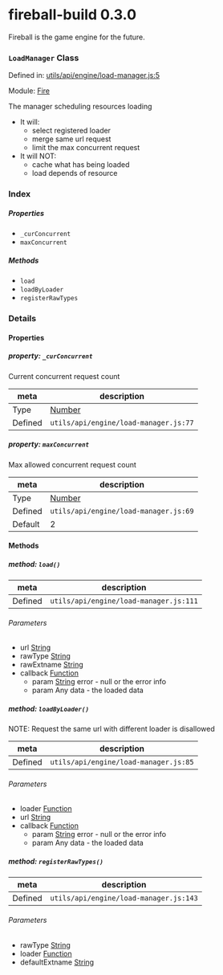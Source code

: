 
# fireball-build 0.3.0

Fireball is the game engine for the future.

### `LoadManager` Class


Defined in: [utils/api/engine/load-manager.js:5](../files/utils/api/engine/load-manager.js.js)

Module: [Fire](../modules/Fire.md)




The manager scheduling resources loading
- It will:
  - select registered loader
  - merge same url request
  - limit the max concurrent request
- It will NOT:
  - cache what has being loaded
  - load depends of resource

### Index

##### Properties

  - `_curConcurrent`
  - `maxConcurrent`



##### Methods

  - `load`
  - `loadByLoader`
  - `registerRawTypes`





### Details


#### Properties



##### property: `_curConcurrent`

Current concurrent request count

| meta | description |
|------|-------------|
| Type | <a href="https://developer.mozilla.org/en/JavaScript/Reference/Global_Objects/Number" class="crosslink external" target="_blank">Number</a> |
| Defined | `utils/api/engine/load-manager.js:77` |




##### property: `maxConcurrent`

Max allowed concurrent request count

| meta | description |
|------|-------------|
| Type | <a href="https://developer.mozilla.org/en/JavaScript/Reference/Global_Objects/Number" class="crosslink external" target="_blank">Number</a> |
| Defined | `utils/api/engine/load-manager.js:69` |
| Default    | 2 |






<!-- Method Block -->
#### Methods


##### method: `load()`



| meta | description |
|------|-------------|
| Defined | `utils/api/engine/load-manager.js:111` |

###### Parameters
- url <a href="https://developer.mozilla.org/en/JavaScript/Reference/Global_Objects/String" class="crosslink external" target="_blank">String</a>  
- rawType <a href="https://developer.mozilla.org/en/JavaScript/Reference/Global_Objects/String" class="crosslink external" target="_blank">String</a>  
- rawExtname <a href="https://developer.mozilla.org/en/JavaScript/Reference/Global_Objects/String" class="crosslink external" target="_blank">String</a>  
- callback <a href="https://developer.mozilla.org/en/JavaScript/Reference/Global_Objects/Function" class="crosslink external" target="_blank">Function</a>  
	- param <a href="https://developer.mozilla.org/en/JavaScript/Reference/Global_Objects/String" class="crosslink external" target="_blank">String</a> error - null or the error info
	- param Any data - the loaded data


##### method: `loadByLoader()`

NOTE: Request the same url with different loader is disallowed

| meta | description |
|------|-------------|
| Defined | `utils/api/engine/load-manager.js:85` |

###### Parameters
- loader <a href="https://developer.mozilla.org/en/JavaScript/Reference/Global_Objects/Function" class="crosslink external" target="_blank">Function</a>  
- url <a href="https://developer.mozilla.org/en/JavaScript/Reference/Global_Objects/String" class="crosslink external" target="_blank">String</a>  
- callback <a href="https://developer.mozilla.org/en/JavaScript/Reference/Global_Objects/Function" class="crosslink external" target="_blank">Function</a>  
	- param <a href="https://developer.mozilla.org/en/JavaScript/Reference/Global_Objects/String" class="crosslink external" target="_blank">String</a> error - null or the error info
	- param Any data - the loaded data


##### method: `registerRawTypes()`



| meta | description |
|------|-------------|
| Defined | `utils/api/engine/load-manager.js:143` |

###### Parameters
- rawType <a href="https://developer.mozilla.org/en/JavaScript/Reference/Global_Objects/String" class="crosslink external" target="_blank">String</a>  
- loader <a href="https://developer.mozilla.org/en/JavaScript/Reference/Global_Objects/Function" class="crosslink external" target="_blank">Function</a>  
- defaultExtname <a href="https://developer.mozilla.org/en/JavaScript/Reference/Global_Objects/String" class="crosslink external" target="_blank">String</a>  



